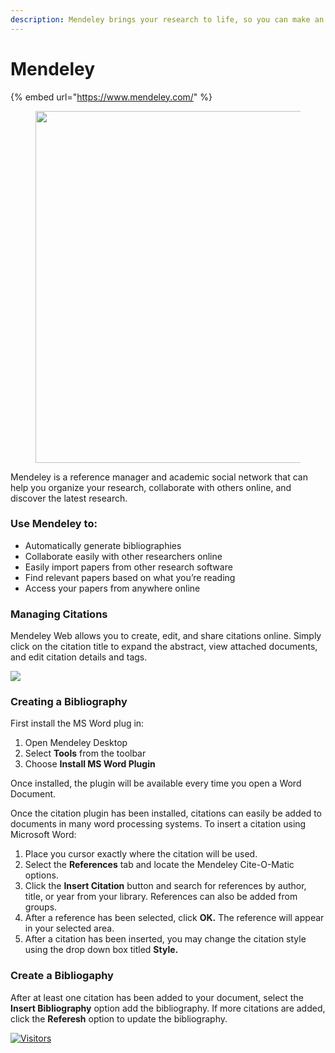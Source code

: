 ```yaml
---
description: Mendeley brings your research to life, so you can make an impact on tomorrow
---
```


# Mendeley

{% embed url="https://www.mendeley.com/" %}

<div data-full-width="false">

<figure><img src="https://libapps.s3.amazonaws.com/accounts/925/images/mendeley2.JPG" alt="" width="563"><figcaption></figcaption></figure>

</div>

Mendeley is a reference manager and academic social network that can help you organize your research, collaborate with others online, and discover the latest research.

### Use Mendeley to:

* Automatically generate bibliographies
* Collaborate easily with other researchers online
* Easily import papers from other research software
* Find relevant papers based on what you’re reading
* Access your papers from anywhere online

### Managing Citations

Mendeley Web allows you to create, edit, and share citations online. Simply click on the citation title to expand the abstract, view attached documents, and edit citation details and tags.

![](http://lgimages.s3.amazonaws.com/data/imagemanager/70810/webcitationnotes.jpg)

### Creating a Bibliography

First install the MS Word plug in:

1. Open Mendeley Desktop
2. Select **Tools** from the toolbar
3. Choose **Install MS Word Plugin**

Once installed, the plugin will be available every time you open a Word Document.

Once the citation plugin has been installed, citations can easily be added to documents in many word processing systems. To insert a citation using Microsoft Word:

1. Place you cursor exactly where the citation will be used.
2. Select the **References** tab and locate the Mendeley Cite-O-Matic options.
3. Click the **Insert Citation** button and search for references by author, title, or year from your library. References can also be added from groups.
4. After a reference has been selected, click **OK.** The reference will appear in your selected area.
5. After a citation has been inserted, you may change the citation style using the drop down box titled **Style.**

### **Create a Bibliogaphy**

After at least one citation has been added to your document, select the **Insert Bibliography** option add the bibliography. If more citations are added, click the **Referesh** option to update the bibliography.

[![Visitors](https://api.visitorbadge.io/api/visitors?path=https%3A%2F%2Fgithub.com%2Fdrshahizan\&labelColor=%23697689\&countColor=%23555555\&style=plastic)](https://visitorbadge.io/status?path=https%3A%2F%2Fgithub.com%2Fdrshahizan)
